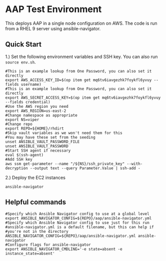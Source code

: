 # AAP Test Environment
This deploys AAP in a single node configuration on AWS.  The code is run from a RHEL 9 server using ansible-navigator.

## Quick Start
1.) Set the following environment variables and SSH key.  You can also run `source env.sh`.
```
#This is an example lookup from One Password, you can also set it directly
export AWS_ACCESS_KEY_ID=$(op item get mq6tv6iavgezhk7foykfl6yvuy --fields username)
#This is an example lookup from One Password, you can also set it directly
export AWS_SECRET_ACCESS_KEY=$(op item get mq6tv6iavgezhk7foykfl6yvuy --fields credential)
#Use the AWS region you need
export AWS_REGION=us-east-2
#Change namespace as appropriate
export NS=viper
#Change repo 
export REPO=${HOME}/rhdirt
#Skip vault variables as we won't need them for this
#You may have these set from the seeding
unset ANSIBLE_VAULT_PASSWORD_FILE
unset ANSIBLE_VAULT_PASSWORD
#Start SSH agent if necessary
eval $(ssh-agent)
#Add SSH key
aws ssm get-parameter --name "/${NS}/ssh_private_key" --with-decryption --output text --query Parameter.Value | ssh-add -
```

2.) Deploy the EC2 instances
```
ansible-navigator
```


## Helpful commands
```
#Specify which Ansible Navigator config to use at a global level
export ANSIBLE_NAVIGATOR_CONFIG=${REPO}/aap/ansible-navigator.yml
#Specify which Ansible Navigator config to use just for this run
#ansible-navigator.yml is a default filename, but this can help if
#you're not in the directory
ANSIBLE_NAVIGATOR_CONFIG=${REPO}/aap/ansible-navigator.yml ansible-navigator
#Configure flags for ansible-navigator
export ANSIBLE_NAVIGATOR_CMDLINE='-e state=absent -e instance_state=absent'
```
